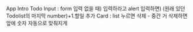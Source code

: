App
    Intro
    Todo
        Input
            : form
                입력 없을 때) 입력하라고 alert
                입력하면) (원래 있던 Todolist의 마지막 number)+1.할일 추가
        Card
            : list 누르면 삭제 - 중간 거 삭제하면 앞에 숫자 자동으로 맞춰지게